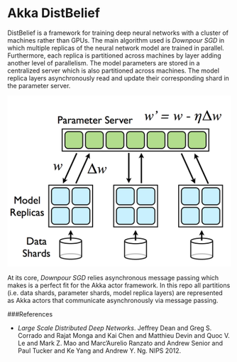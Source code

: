 Akka DistBelief
===============

DistBelief is a framework for training deep neural networks with a cluster of machines rather than GPUs.  The main
algorithm used is _Downpour SGD_ in which multiple replicas of the neural network model are trained in parallel.  Furthermore,
each replica is partitioned across machines by layer adding another level of parallelism.  The model parameters are
stored in a centralized server which is also partitioned across machines.  The model replica layers asynchronously
read and update their corresponding shard in the parameter server.

![downpour sgd](/downpour_sgd.png)

At its core, _Downpour SGD_ relies asynchronous message passing which makes is a perfect fit for the Akka actor
 framework.  In this repo all partitions (i.e. data shards, parameter shards, model replica layers) are represented
 as Akka actors that communicate asynchronously via message passing.
 
 ###References
 
 * _Large Scale Distributed Deep Networks_.  Jeffrey Dean and Greg S. Corrado and Rajat Monga and Kai Chen and Matthieu Devin and Quoc V. Le and Mark Z. Mao and Marc’Aurelio Ranzato and Andrew Senior and Paul Tucker and Ke Yang and Andrew Y. Ng.  NIPS 2012.